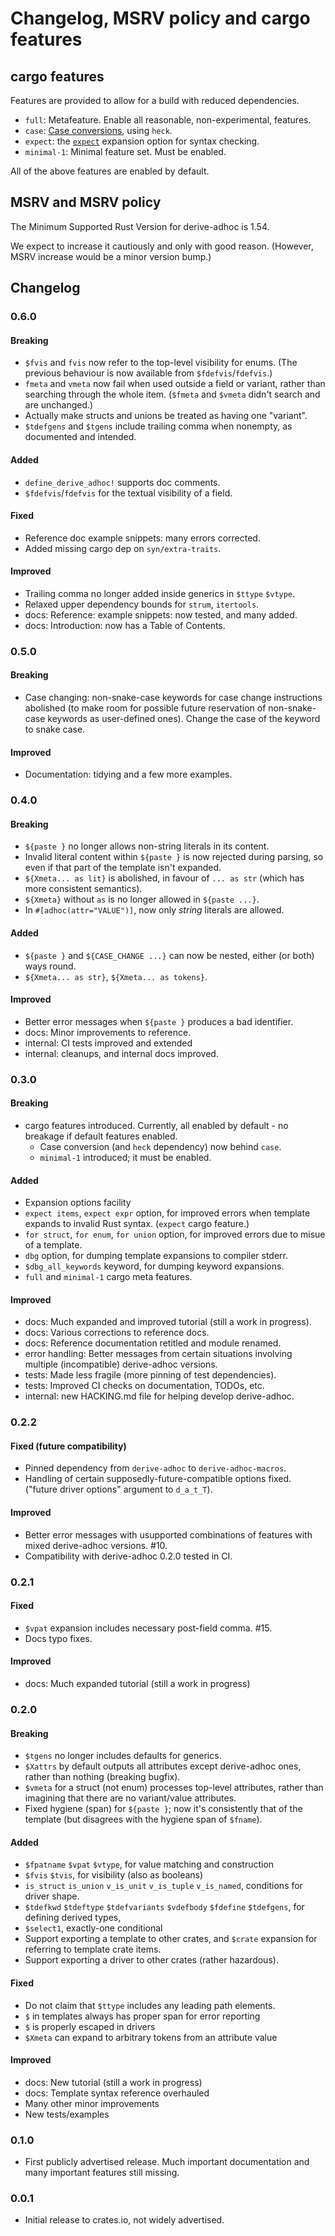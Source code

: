 # Changelog, MSRV policy and cargo features

## cargo features

Features are provided to allow for a build with reduced dependencies.

 * `full`: Metafeature.
   Enable all reasonable, non-experimental, features.
 * `case`: [Case conversions](../doc_template_syntax/index.html#case-changing),
   using `heck`.
 * `expect`: the [`expect`](../doc_template_syntax/index.html#expect-items-expect-expr--syntax-check-the-expansion)
   expansion option for syntax checking.
 * `minimal-1`: Minimal feature set.  Must be enabled.

All of the above features are enabled by default.

## MSRV and MSRV policy

The Minimum Supported Rust Version for derive-adhoc is 1.54.

We expect to increase it cautiously and only with good reason.
(However, MSRV increase would be a minor version bump.)

## Changelog

### 0.6.0

#### Breaking

 * `$fvis` and `fvis` now refer to the top-level visibility for enums.
   (The previous behaviour is now available from `$fdefvis`/`fdefvis`.)
 * `fmeta` and `vmeta` now fail when used outside a field or variant,
   rather than searching through the whole item.
   (`$fmeta` and `$vmeta` didn't search and are unchanged.)
 * Actually make structs and unions be treated as having one "variant".
 * `$tdefgens` and `$tgens` include trailing comma when nonempty,
   as documented and intended.

#### Added

 * `define_derive_adhoc!` supports doc comments.
 * `$fdefvis`/`fdefvis` for the textual visibility of a field.

#### Fixed

 * Reference doc example snippets: many errors corrected.
 * Added missing cargo dep on `syn/extra-traits`.

#### Improved

 * Trailing comma no longer added inside generics in `$ttype` `$vtype`.
 * Relaxed upper dependency bounds for `strum`, `itertools`.
 * docs: Reference: example snippets: now tested, and many added.
 * docs: Introduction: now has a Table of Contents.

### 0.5.0

#### Breaking

 * Case changing: non-snake-case keywords for case change instructions
   abolished (to make room for possible future reservation of
   non-snake-case keywords as user-defined ones).  Change the case
   of the keyword to snake case.

#### Improved

 * Documentation: tidying and a few more examples.

### 0.4.0

#### Breaking

 * `${paste }` no longer allows non-string literals in its content.
 * Invalid literal content within `${paste }` is now rejected
   during parsing, so even if that part of the template isn't expanded.
 * `${Xmeta... as lit}` is abolished, in favour of `... as str`
   (which has more consistent semantics).
 * `${Xmeta}` without `as` is no longer allowed in `${paste ...}`.
 * In `#[adhoc(attr="VALUE")]`, now only *string* literals are allowed.

#### Added

 * `${paste }` and `${CASE_CHANGE ...}` can now be nested,
    either (or both) ways round.
 * `${Xmeta... as str}`, `${Xmeta... as tokens}`.

#### Improved

 * Better error messages when `${paste }` produces a bad identifier.
 * docs: Minor improvements to reference.
 * internal: CI tests improved and extended
 * internal: cleanups, and internal docs improved.

### 0.3.0

#### Breaking

 * cargo features introduced.
   Currently, all enabled by default -
   no breakage if default features enabled.
   - Case conversion (and `heck` dependency) now behind `case`.
   - `minimal-1` introduced; it must be enabled.

#### Added

 * Expansion options facility
 * `expect items`, `expect expr` option, for improved errors
   when template expands to invalid Rust syntax.
   (`expect` cargo feature.)
 * `for struct`, `for enum`, `for union` option,
   for improved errors due to misue of a template.
 * `dbg` option, for dumping template expansions to compiler stderr.
 * `$dbg_all_keywords` keyword, for dumping keyword expansions.
 * `full` and `minimal-1` cargo meta features.

#### Improved

 * docs: Much expanded and improved tutorial (still a work in progress).
 * docs: Various corrections to reference docs.
 * docs: Reference documentation retitled and module renamed.
 * error handling: Better messages from certain situations involving
   multiple (incompatible) derive-adhoc versions.
 * tests: Made less fragile (more pinning of test dependencies).
 * tests: Improved CI checks on documentation, TODOs, etc.
 * internal: new HACKING.md file for helping develop derive-adhoc.

### 0.2.2

#### Fixed (future compatibility)

 * Pinned dependency from `derive-adhoc` to `derive-adhoc-macros`.
 * Handling of certain supposedly-future-compatible options fixed.
   ("future driver options" argument to `d_a_t_T`).

#### Improved

 * Better error messages with usupported combinations of features
   with mixed derive-adhoc versions.  #10.
 * Compatibility with derive-adhoc 0.2.0 tested in CI.

### 0.2.1

#### Fixed

 * `$vpat` expansion includes necessary post-field comma.  #15.
 * Docs typo fixes.

#### Improved

 * docs: Much expanded tutorial (still a work in progress)

### 0.2.0

#### Breaking

 * `$tgens` no longer includes defaults for generics.
 * `$Xattrs` by default
   outputs all attributes except derive-adhoc ones,
   rather than nothing (breaking bugfix).
 * `$vmeta` for a struct (not enum) processes top-level attributes,
   rather than imagining that there are no variant/value attributes.
 * Fixed hygiene (span) for `${paste }`;
   now it's consistently that of the template
   (but disagrees with the hygiene span of `$fname`).

#### Added

 * `$fpatname` `$vpat` `$vtype`, for value matching and construction
 * `$fvis` `$tvis`, for visibility (also as booleans)
 * `is_struct` `is_union`
   `v_is_unit` `v_is_tuple` `v_is_named`,
   conditions for driver shape.
 * `$tdefkwd` `$tdeftype` `$tdefvariants` `$vdefbody`
   `$fdefine` `$tdefgens`,
   for defining derived types,
 * `$select1`, exactly-one conditional
 * Support exporting a template to other crates,
   and `$crate` expansion for referring to template crate items.
 * Support exporting a driver to other crates
   (rather hazardous).

#### Fixed

 * Do not claim that `$ttype` includes any leading path elements.
 * `$` in templates always has proper span for error reporting
 * `$` is properly escaped in drivers
 * `$Xmeta` can expand to arbitrary tokens from an attribute value

#### Improved

 * docs: New tutorial (still a work in progress)
 * docs: Template syntax reference overhauled
 * Many other minor improvements
 * New tests/examples

### 0.1.0

 * First publicly advertised release.
   Much important documentation and
   many important features still missing.

### 0.0.1

 * Initial release to crates.io, not widely advertised.
